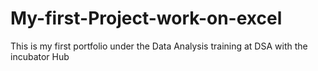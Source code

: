 # My-first-Project-work-on-excel
This is my first portfolio under the Data Analysis training at DSA with the incubator Hub
